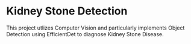 # Kidney Stone Detection
This project utlizes Computer Vision and particularly implements Object Detection using EfficientDet to diagnose Kidney Stone Disease.
